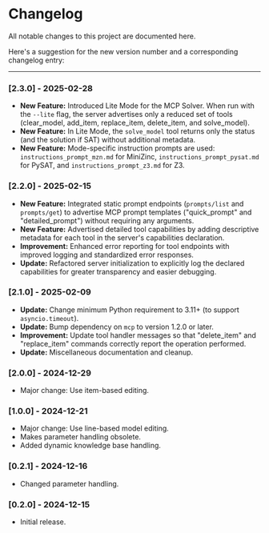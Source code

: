 # Changelog

All notable changes to this project are documented here.

Here's a suggestion for the new version number and a corresponding changelog entry:

---

### [2.3.0] - 2025-02-28

- **New Feature:** Introduced Lite Mode for the MCP Solver. When run with the `--lite` flag, the server advertises only a reduced set of tools (clear_model, add_item, replace_item, delete_item, and solve_model).
- **New Feature:** In Lite Mode, the `solve_model` tool returns only the status (and the solution if SAT) without additional metadata.
- **New Feature:** Mode-specific instruction prompts are used: `instructions_prompt_mzn.md` for MiniZinc, `instructions_prompt_pysat.md` for PySAT, and `instructions_prompt_z3.md` for Z3.

### [2.2.0] - 2025-02-15

- **New Feature:** Integrated static prompt endpoints (`prompts/list` and `prompts/get`) to advertise MCP prompt templates ("quick_prompt" and "detailed_prompt") without requiring any arguments.
- **New Feature:** Advertised detailed tool capabilities by adding descriptive metadata for each tool in the server's capabilities declaration.
- **Improvement:** Enhanced error reporting for tool endpoints with improved logging and standardized error responses.
- **Update:** Refactored server initialization to explicitly log the declared capabilities for greater transparency and easier debugging.

### [2.1.0] - 2025-02-09

- **Update:** Change minimum Python requirement to 3.11+ (to support `asyncio.timeout`).
- **Update:** Bump dependency on `mcp` to version 1.2.0 or later.
- **Improvement:** Update tool handler messages so that "delete_item" and "replace_item" commands correctly report the operation performed.
- **Update:** Miscellaneous documentation and cleanup.

### [2.0.0] - 2024-12-29

- Major change: Use item-based editing.

### [1.0.0] - 2024-12-21

- Major change: Use line-based model editing.
- Makes parameter handling obsolete.
- Added dynamic knowledge base handling.

### [0.2.1] - 2024-12-16

- Changed parameter handling.

### [0.2.0] - 2024-12-15

- Initial release.